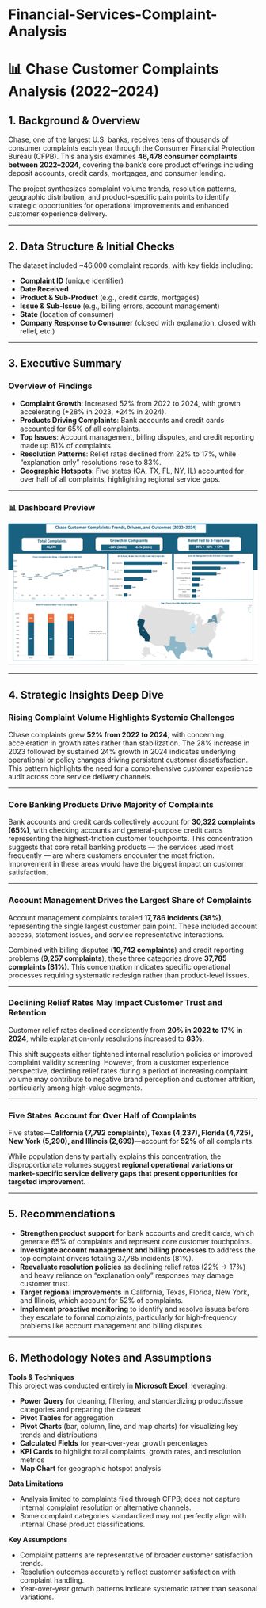 # Financial-Services-Complaint-Analysis

# 📊 Chase Customer Complaints Analysis (2022–2024)

## 1. Background & Overview
Chase, one of the largest U.S. banks, receives tens of thousands of consumer complaints each year through the Consumer Financial Protection Bureau (CFPB). This analysis examines **46,478 consumer complaints between 2022–2024**, covering the bank’s core product offerings including deposit accounts, credit cards, mortgages, and consumer lending.  

The project synthesizes complaint volume trends, resolution patterns, geographic distribution, and product-specific pain points to identify strategic opportunities for operational improvements and enhanced customer experience delivery.  

---

## 2. Data Structure & Initial Checks
The dataset included ~46,000 complaint records, with key fields including:  
- **Complaint ID** (unique identifier)  
- **Date Received**  
- **Product & Sub-Product** (e.g., credit cards, mortgages)  
- **Issue & Sub-Issue** (e.g., billing errors, account management)  
- **State** (location of consumer)  
- **Company Response to Consumer** (closed with explanation, closed with relief, etc.)  

---

## 3. Executive Summary

### Overview of Findings
- **Complaint Growth**: Increased 52% from 2022 to 2024, with growth accelerating (+28% in 2023, +24% in 2024).  
- **Products Driving Complaints**: Bank accounts and credit cards accounted for 65% of all complaints.  
- **Top Issues**: Account management, billing disputes, and credit reporting made up 81% of complaints.  
- **Resolution Patterns**: Relief rates declined from 22% to 17%, while “explanation only” resolutions rose to 83%.  
- **Geographic Hotspots**: Five states (CA, TX, FL, NY, IL) accounted for over half of all complaints, highlighting regional service gaps.  

---

### 📊 Dashboard Preview
![Dashboard Preview](dashboard/Dashboard.png)
  
---

## 4. Strategic Insights Deep Dive

### Rising Complaint Volume Highlights Systemic Challenges
Chase complaints grew **52% from 2022 to 2024**, with concerning acceleration in growth rates rather than stabilization. The 28% increase in 2023 followed by sustained 24% growth in 2024 indicates underlying operational or policy changes driving persistent customer dissatisfaction. This pattern highlights the need for a comprehensive customer experience audit across core service delivery channels.  

---

### Core Banking Products Drive Majority of Complaints
Bank accounts and credit cards collectively account for **30,322 complaints (65%)**, with checking accounts and general-purpose credit cards representing the highest-friction customer touchpoints. This concentration suggests that core retail banking products — the services used most frequently — are where customers encounter the most friction. Improvement in these areas would have the biggest impact on customer satisfaction.  

---

### Account Management Drives the Largest Share of Complaints
Account management complaints totaled **17,786 incidents (38%)**, representing the single largest customer pain point. These included account access, statement issues, and service representative interactions.  

Combined with billing disputes (**10,742 complaints**) and credit reporting problems (**9,257 complaints**), these three categories drove **37,785 complaints (81%)**. This concentration indicates specific operational processes requiring systematic redesign rather than product-level issues.  

---

### Declining Relief Rates May Impact Customer Trust and Retention
Customer relief rates declined consistently from **20% in 2022 to 17% in 2024**, while explanation-only resolutions increased to **83%**.  

This shift suggests either tightened internal resolution policies or improved complaint validity screening. However, from a customer experience perspective, declining relief rates during a period of increasing complaint volume may contribute to negative brand perception and customer attrition, particularly among high-value segments.  

---

### Five States Account for Over Half of Complaints
Five states—**California (7,792 complaints), Texas (4,237), Florida (4,725), New York (5,290), and Illinois (2,699)**—account for **52%** of all complaints.  

While population density partially explains this concentration, the disproportionate volumes suggest **regional operational variations or market-specific service delivery gaps that present opportunities for targeted improvement**.  

---

## 5. Recommendations
- **Strengthen product support** for bank accounts and credit cards, which generate 65% of complaints and represent core customer touchpoints.  
- **Investigate account management and billing processes** to address the top complaint drivers totaling 37,785 incidents (81%).  
- **Reevaluate resolution policies** as declining relief rates (22% → 17%) and heavy reliance on “explanation only” responses may damage customer trust.  
- **Target regional improvements** in California, Texas, Florida, New York, and Illinois, which account for 52% of complaints.  
- **Implement proactive monitoring** to identify and resolve issues before they escalate to formal complaints, particularly for high-frequency problems like account management and billing disputes.  

---

## 6. Methodology Notes and Assumptions

**Tools & Techniques**  
This project was conducted entirely in **Microsoft Excel**, leveraging:  
- **Power Query** for cleaning, filtering, and standardizing product/issue categories and preparing the dataset  
- **Pivot Tables** for aggregation  
- **Pivot Charts** (bar, column, line, and map charts) for visualizing key trends and distributions  
- **Calculated Fields** for year-over-year growth percentages  
- **KPI Cards** to highlight total complaints, growth rates, and resolution metrics  
- **Map Chart** for geographic hotspot analysis  

**Data Limitations**  
- Analysis limited to complaints filed through CFPB; does not capture internal complaint resolution or alternative channels.  
- Some complaint categories standardized may not perfectly align with internal Chase product classifications.  

**Key Assumptions**  
- Complaint patterns are representative of broader customer satisfaction trends.  
- Resolution outcomes accurately reflect customer satisfaction with complaint handling.  
- Year-over-year growth patterns indicate systematic rather than seasonal variations.  

